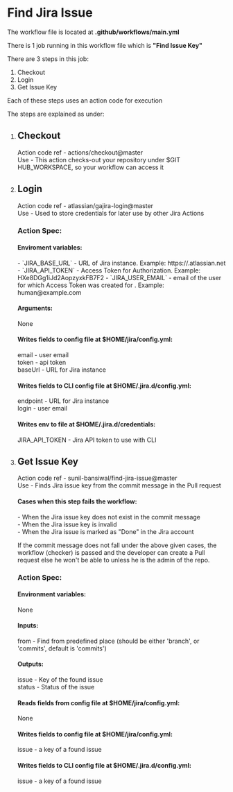 # Find Jira Issue

<p>The workflow file is located at <strong>.github/workflows/main.yml</strong></p>

<p>There is 1 job running in this workflow file which is <strong>"Find Issue Key"</strong></p>

<p>There are 3 steps in this job:</p>

<ol>
   <li>Checkout</li>
   <li>Login</li>
   <li>Get Issue Key</li>
</ol>

<p>Each of these steps uses an action code for execution</p>

<p>The steps are explained as under:</p>
<ol>
   <li><h2>Checkout</h2>
   <p>Action code ref - actions/checkout@master<br />
   Use - This action checks-out your repository under $GIT HUB_WORKSPACE, so your workflow can access it<br />
   </p>
   </li>   
   
  <li><h2>Login</h2>
   <p>Action code ref - atlassian/gajira-login@master<br />
   Use - Used to store credentials for later use by other Jira Actions<br />
   <h3>Action Spec:</h3>
   
   <h4>Enviroment variables:</h4>
   - `JIRA_BASE_URL` - URL of Jira instance. Example: https://<yourdomain>.atlassian.net
   - `JIRA_API_TOKEN` - Access Token for Authorization. Example: HXe8DGg1iJd2AopzyxkFB7F2 
   - `JIRA_USER_EMAIL` - email of the user for which Access Token was created for . Example: human@example.com

   <h4>Arguments:</h4>
   None<br />

   <h4>Writes fields to config file at $HOME/jira/config.yml:</h4>
   email - user email<br />
   token - api token<br />
   baseUrl - URL for Jira instance<br />

   <h4>Writes fields to CLI config file at $HOME/.jira.d/config.yml:</h4>
   endpoint - URL for Jira instance<br />
   login - user email<br />

   <h4>Writes env to file at $HOME/.jira.d/credentials:</h4>
   JIRA_API_TOKEN - Jira API token to use with CLI<br /></p>
   </li>
  
 <li><h2>Get Issue Key</h2>
   <p>Action code ref - sunil-bansiwal/find-jira-issue@master<br />
   Use - Finds Jira issue key from the commit message in the Pull request<br />
   
   <h4>Cases when this step fails the workflow:</h4>
   - When the Jira issue key does not exist in the commit message<br />
   - When the Jira issue key is invalid<br />
   - When the Jira issue is marked as "Done" in the Jira account<br />
   
   If the commit message does not fall under the above given cases, the workflow (checker) is passed and the developer can        create a Pull request else he won't be able to unless he is the admin of the repo.<br />
   <h3>Action Spec:</h3>
   
   <h4>Environment variables:</h4>
   None
   
   <h4>Inputs:</h4>
   from - Find from predefined place (should be either 'branch', or 'commits', default is 'commits')<br />

   <h4>Outputs:</h4>
   issue - Key of the found issue<br />
   status - Status of the issue<br />
   
   <h4>Reads fields from config file at $HOME/jira/config.yml:</h4>
   None<br />

   <h4>Writes fields to config file at $HOME/jira/config.yml:</h4>
   issue - a key of a found issue<br />
   
   <h4>Writes fields to CLI config file at $HOME/.jira.d/config.yml:</h4>
   issue - a key of a found issue<br />
   </p>
   </li>
  

